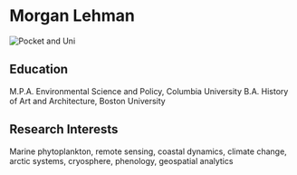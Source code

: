 # Morgan Lehman 

![Pocket and Uni](<IMG_8188 2.jpeg>)

## Education
M.P.A. Environmental Science and Policy, Columbia University
B.A. History of Art and Architecture, Boston University 

## Research Interests
Marine phytoplankton, remote sensing, coastal dynamics, climate change, arctic systems, cryosphere, phenology, geospatial analytics